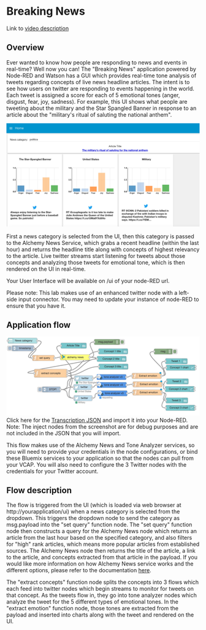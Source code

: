 # Breaking News
Link to [video description](https://youtu.be/40WDieYsk_0)

## Overview
Ever wanted to know how people are responding to news and events in real-time?  Well now you can!  The "Breaking News" application powered by Node-RED and Watson has a GUI which provides real-time tone analysis of tweets regarding concepts of live news headline articles.  The intent is to see how users on twitter are responding to events happening in the world.  Each tweet is assigned a score for each of 5 emotional tones (anger, disgust, fear, joy, sadness).  For example, this UI shows what people are tweeting about the military and the Star Spangled Banner in response to an article about the "military's ritual of saluting the national anthem".

![UI](ui.jpg)

First a news category is selected from the UI, then this category is passed to the Alchemy News Service, which grabs a recent headline (within the last hour) and returns the headline title along with concepts of highest relevancy to the article.  Live twitter streams start listening for tweets about those concepts and analyzing those tweets for emotional tone, which is then rendered on the UI in real-time.

Your User Interface will be available on /ui of your node-RED url.

Please note: This lab makes use of an enhanced twitter node with a left-side input connector. You may need to update your
instance of node-RED to ensure that you have it. 

## Application flow
![Transcription Flow](flow.jpg)
Click here for the [Transcription JSON](flow.json) and import it into your Node-RED.
Note: The inject nodes from the screenshot are for debug purposes and are not included in the JSON that you will import.

This flow makes use of the Alchemy News and Tone Analyzer services, so you will need to provide your credentials in the node configurations, or bind these Bluemix services to your application so that the nodes can pull from your VCAP.  You will also need to configure the 3 Twitter nodes with the credentials for your Twitter account.

## Flow description
The flow is triggered from the UI (which is loaded via web browser at http://yourapplication/ui) when a news category is selected from the dropdown.  This triggers the dropdown node to send the category as msg.payload into the "set query" function node.  The "set query" function node then constructs a query for the Alchemy News node which returns an article from the last hour based on the specified category, and also filters for "high" rank articles, which means more popular articles from established sources.  The Alchemy News node then returns the title of the article, a link to the article, and concepts extracted from that article in the payload.  If you would like more information on how Alchemy News service works and the different options, please refer to the documentation [here](http://docs.alchemyapi.com/docs).

The "extract concepts" function node splits the concepts into 3 flows which each feed into twitter nodes which begin streams to monitor for tweets on that concept.  As the tweets flow in, they go into tone analyzer nodes which analyze the tweet for the 5 different types of emotional tones.  In the "extract emotion" function node, those tones are extracted from the payload and inserted into charts along with the tweet and rendered on the UI.
